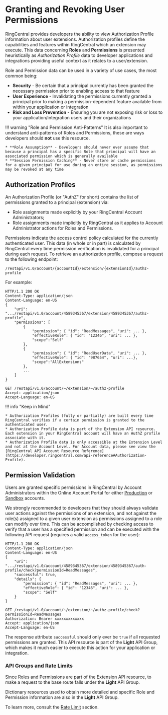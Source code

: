 # Granting and Revoking User Permissions

RingCentral provides developers the ability to view Authorization Profile information about user extensions. Authorization profiles define the capabilities and features within RingCentral which an extension may execute. This data concerning **Roles** and **Permissions** is presented heuristically as *Authorization Profile* data to developer applications and integrations providing useful context as it relates to a user/extension.

Role and Permission data can be used in a variety of use cases, the most common being:

* **Security** - Be certain that a principal currently has been granted the necessary permission prior to enabling access to that feature
* **User Experience** - Invalidating the permissions currently granted a principal prior to making a permission-dependent feature available from within your application or integration
* **Risk and Loss Prevention** - Ensuring you are not exposing risk or loss to your application/integration users and their organizations

!!! warning "Role and Permission Anti-Patterns"
    It is also important to understand anti-patterns of Roles and Permissions, these are ways developers should **not** use this resource.
    
    * **Role Assumption** - Developers should never ever assume that because a principal has a specific Role that principal will have an associated permission which is generally available
    * **Session Permission Caching** - Never store or cache permissions for a given principal for use during an entire session, as permissions may be revoked at any time

## Authorization Profiles

An Authorization Profile (or "AuthZ" for short) contains the list of permissions granted to a principal (extension) via:

* Role assignments made explicitly by your RingCentral Account Administrators;
* Role assignments made implicitly by RingCentral as it applies to Account Administrator actions for Roles and Permissions.

Permissions indicate the access control policy calculated for the currently authenticated user. This data (in whole or in part) is calculated by RingCentral every time permission verification is invalidated for a principal during each request. To retrieve an authorization profile, compose a request to the following endpoint:

    /restapi/v1.0/account/{accountId}/extension/{extensionId}/authz-profile

For example: 

```http tab="Response"
HTTP/1.1 200 OK
Content-Type: application/json
Content-Language: en-US
{
    "uri": ".../restapi/v1.0/account/4589345367/extension/4589345367/authz-profile",
    "permissions": [
        {
            "permission": { "id": "ReadMessages", "uri": ... }, 
            "effectiveRole": { "id": "12346", "uri": ... }, 
            "scope":"Self"
        },
        {
            "permission": { "id": "ReadUserData", "uri": ... }, 
            "effectiveRole": { "id": "987654", "uri": ...}, 
            "scope":"AllExtensions"
        },
        ...
    ]
}
```

```http tab="Request"
GET /restapi/v1.0/account/~/extension/~/authz-profile
Accept: application/json
Accept-Language: en-US
```

!!! info "Keep in Mind"

    * Authorization Profiles (fully or partially) are built every time RingCentral verifies if a certain permission is granted to the authenticated user.
    * Authorization Profile data is part of the Extension API resource. Each extension in your RingCentral account will have an AuthZ profile associate with it. 
    * Authorization Profile data is only accessible at the Extension Level and not at the Account Level. For Account data, please see view the [RingCentral API Account Resource Reference](https://developer.ringcentral.com/api-reference#Authorization-Profile).

## Permission Validation

Users are granted specific permissions in RingCentral by Account Administrators within the Online Account Portal for either [Production](https://service.ringcentral.com) or [Sandbox](https://service.devtest.ringcentral.com) accounts.

We strongly recommended to developers that they should always validate user actions against the permissions of an extension, and not against the role(s) assigned to a given user extension as permissions assigned to a role can modify over time. This can be accomplished by checking access to verify that a user has a specified permission and can be executed with the following API request (requires a valid `access_token` for the user):

```http tab="Response"
HTTP/1.1 200 OK
Content-Type: application/json
Content-Language: en-US
{
    "uri": ".../restapi/v1.0/account/4589345367/extension/4589345367/auth-profile/check?permissionId=ReadMessages",
    "successful": true,
    "details": {
        "permission": { "id": "ReadMessages", "uri": ... },
        "effectiveRole": { "id": "12346", "uri": ... },
        "scope": "Self"
    }
}
```

```http tab="Request"
GET /restapi/v1.0/account/~/extension/~/authz-profile/check?permissionId=ReadMessages
Authorization: Bearer xxxxxxxxxxxxx
Accept: application/json
Accept-Language: en-US
```

The response attribute `successful` should only ever be `true` if all requested permissions are granted. This API resource is part of the **Light** API Group, which makes it much easier to execute this action for your application or integration.

###  API Groups and Rate Limits

Since Roles and Permissions are part of the Extension API resource, to make a request to the base route falls under the **Light** API Group.

Dictionary resources used to obtain more detailed and specific Role and Permission information are also in the **Light** API Group.

To learn more, consult the [Rate Limit](../../rate-limits/) section.


